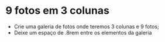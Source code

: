 # 9 fotos em 3 colunas

* Crie uma galeria de fotos onde teremos 3 colunas e 9 fotos;
* Deixe um espaço de .8rem entre os elementos da galeria